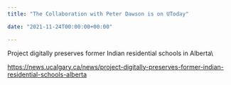 ```yaml
---
title: "The Collaboration with Peter Dawson is on UToday"

date: "2021-11-24T00:00:00+00:00"

---
```


Project digitally preserves former Indian residential schools in Alberta\

https://news.ucalgary.ca/news/project-digitally-preserves-former-indian-residential-schools-alberta